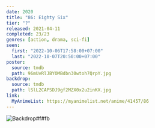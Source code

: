 ```yaml
---
date: 2020
title: "86: Eighty Six"
tier: "?"
released: 2021-04-11
completed: 23/23
genres: [action, drama, sci-fi]
seen:
  first: "2022-10-06T17:58:00+07:00"
  last: "2022-10-07T20:50:00+07:00"
poster:
  source: tmdb
  path: 96mUvRlJBYOMBdbn30wtoh7QrpY.jpg
backdrop:
  source: tmdb
  path: lSlL2CAPSDJ9gf2MZX0x2u2inKX.jpg
link:
  MyAnimeList: https://myanimelist.net/anime/41457/86
---
```


![Backdrop#f#fb](https://www.themoviedb.org/t/p/original/8N2sxXuztrFbOeHh01M9HuUWeNw.jpg "Source: TMDB")
